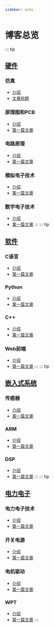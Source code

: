 ```yaml
---
sidebar: auto
---
```

# 博客总览
::: tip
## [硬件](/blog/hardware/)
### 仿真
- [介绍](/blog/hardware/simulation/)
- [文章标题](/blog/hardware/simulation/one.md)

### 原理图和PCB
- [介绍](/blog/hardware/sch_pcb/)
- [第一篇文章](/blog/hardware/sch_pcb/one.md)

### 电路原理
- [介绍](/blog/hardware/circuit_principle/)
- [第一篇文章](/blog/hardware/circuit_principle/one.md)

### 模拟电子技术
- [介绍](/blog/hardware/analog/)
- [第一篇文章](/blog/hardware/analog/one.md)

### 数字电子技术
- [介绍](/blog/hardware/digital/)
- [第一篇文章](/blog/hardware/digital/one.md)
:::
::: tip
## [软件](/blog/software/)
### C语言
- [介绍](/blog/software/c/)
- [第一篇文章](/blog/software/c/one.md)

### Python
- [介绍](/blog/software/python/)
- [第一篇文章](/blog/software/python/one.md)

### C++
- [介绍](/blog/software/c_plusplus/)
- [第一篇文章](/blog/software/c_plusplus/one.md)

### Web前端
- [介绍](/blog/software/web/)
- [第一篇文章](/blog/software/web/one.md)
:::
::: tip
## [嵌入式系统](/blog/embedded_system/)
### 传感器
- [介绍](/blog/embedded_system/sensor/)
- [第一篇文章](/blog/embedded_system/sensor/one.md)

### ARM
- [介绍](/blog/embedded_system/arm/)
- [第一篇文章](/blog/embedded_system/arm/one.md)

### DSP
- [介绍](/blog/embedded_system/dsp/)
- [第一篇文章](/blog/embedded_system/dsp/one.md)
:::
::: tip
## [电力电子](/blog/power_electronics/)
### 电力电子技术
- [介绍](/blog/power_electronics/power_electronics/)
- [第一篇文章](/blog/power_electronics/power_electronics/one.md)

### 开关电源
- [介绍](/blog/power_electronics/power_supply/)
- [第一篇文章](/blog/power_electronics/power_supply/one.md)

### 电机驱动
- [介绍](/blog/power_electronics/driver/)
- [第一篇文章](/blog/power_electronics/sch_driverpcb/one.md)

### WPT
- [介绍](/blog/power_electronics/wpt/)
- [第一篇文章](/blog/power_electronics/wpt/one.md)
:::

